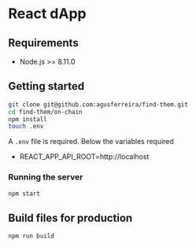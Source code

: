 # React dApp

## Requirements
* Node.js >= 8.11.0

## Getting started

````bash
git clone git@github.com:agusferreira/find-them.git
cd find-them/on-chain
npm install
touch .env
````

A `.env` file is required. Below the variables required
  * REACT_APP_API_ROOT=http://localhost


### Running the server

````bash
npm start
````

## Build files for production

````bash
npm run build
````
